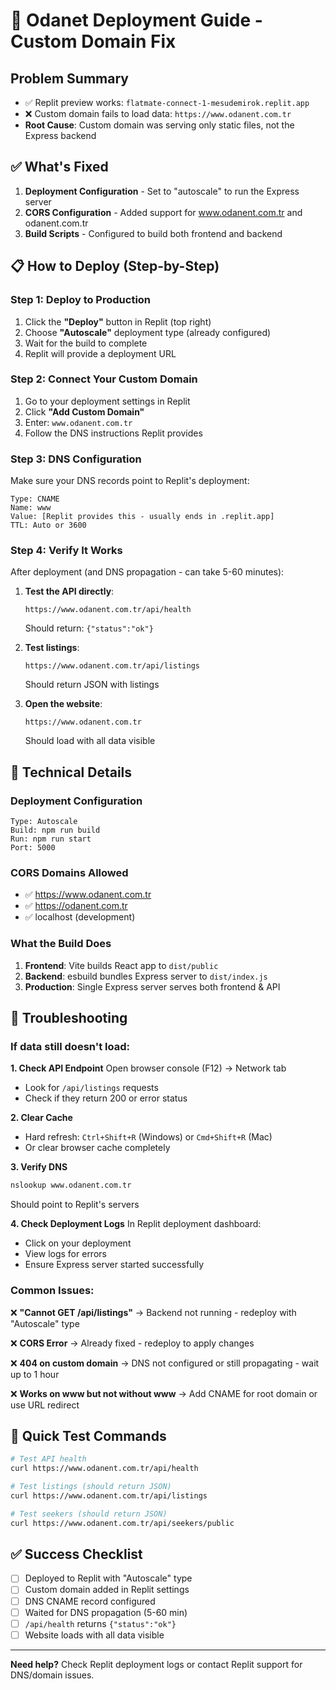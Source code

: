 # 🚀 Odanet Deployment Guide - Custom Domain Fix

## Problem Summary
- ✅ Replit preview works: `flatmate-connect-1-mesudemirok.replit.app`
- ❌ Custom domain fails to load data: `https://www.odanent.com.tr`
- **Root Cause**: Custom domain was serving only static files, not the Express backend

## ✅ What's Fixed
1. **Deployment Configuration** - Set to "autoscale" to run the Express server
2. **CORS Configuration** - Added support for www.odanent.com.tr and odanent.com.tr
3. **Build Scripts** - Configured to build both frontend and backend

## 📋 How to Deploy (Step-by-Step)

### Step 1: Deploy to Production
1. Click the **"Deploy"** button in Replit (top right)
2. Choose **"Autoscale"** deployment type (already configured)
3. Wait for the build to complete
4. Replit will provide a deployment URL

### Step 2: Connect Your Custom Domain
1. Go to your deployment settings in Replit
2. Click **"Add Custom Domain"**
3. Enter: `www.odanent.com.tr`
4. Follow the DNS instructions Replit provides

### Step 3: DNS Configuration
Make sure your DNS records point to Replit's deployment:
```
Type: CNAME
Name: www
Value: [Replit provides this - usually ends in .replit.app]
TTL: Auto or 3600
```

### Step 4: Verify It Works
After deployment (and DNS propagation - can take 5-60 minutes):

1. **Test the API directly**:
   ```
   https://www.odanent.com.tr/api/health
   ```
   Should return: `{"status":"ok"}`

2. **Test listings**:
   ```
   https://www.odanent.com.tr/api/listings
   ```
   Should return JSON with listings

3. **Open the website**:
   ```
   https://www.odanent.com.tr
   ```
   Should load with all data visible

## 🔧 Technical Details

### Deployment Configuration
```
Type: Autoscale
Build: npm run build
Run: npm run start
Port: 5000
```

### CORS Domains Allowed
- ✅ https://www.odanent.com.tr
- ✅ https://odanent.com.tr
- ✅ localhost (development)

### What the Build Does
1. **Frontend**: Vite builds React app to `dist/public`
2. **Backend**: esbuild bundles Express server to `dist/index.js`
3. **Production**: Single Express server serves both frontend & API

## 🐛 Troubleshooting

### If data still doesn't load:

**1. Check API Endpoint**
Open browser console (F12) → Network tab
- Look for `/api/listings` requests
- Check if they return 200 or error status

**2. Clear Cache**
- Hard refresh: `Ctrl+Shift+R` (Windows) or `Cmd+Shift+R` (Mac)
- Or clear browser cache completely

**3. Verify DNS**
```bash
nslookup www.odanent.com.tr
```
Should point to Replit's servers

**4. Check Deployment Logs**
In Replit deployment dashboard:
- Click on your deployment
- View logs for errors
- Ensure Express server started successfully

### Common Issues:

❌ **"Cannot GET /api/listings"**
→ Backend not running - redeploy with "Autoscale" type

❌ **CORS Error**
→ Already fixed - redeploy to apply changes

❌ **404 on custom domain**
→ DNS not configured or still propagating - wait up to 1 hour

❌ **Works on www but not without www**
→ Add CNAME for root domain or use URL redirect

## 🎯 Quick Test Commands

```bash
# Test API health
curl https://www.odanent.com.tr/api/health

# Test listings (should return JSON)
curl https://www.odanent.com.tr/api/listings

# Test seekers (should return JSON)
curl https://www.odanent.com.tr/api/seekers/public
```

## ✅ Success Checklist
- [ ] Deployed to Replit with "Autoscale" type
- [ ] Custom domain added in Replit settings
- [ ] DNS CNAME record configured
- [ ] Waited for DNS propagation (5-60 min)
- [ ] `/api/health` returns `{"status":"ok"}`
- [ ] Website loads with all data visible

---

**Need help?** Check Replit deployment logs or contact Replit support for DNS/domain issues.
